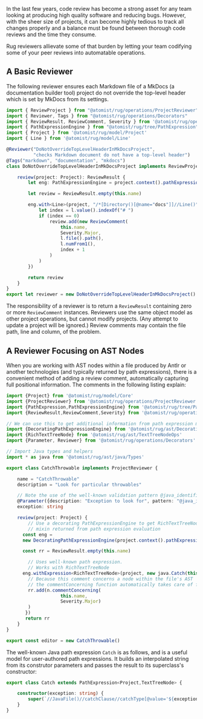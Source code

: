 In the last few years, code review has become a strong asset for any
team looking at producing high quality software and reducing
bugs. However, with the sheer size of projects, it can become highly
tedious to track all changes properly and a balance must be found
between thorough code reviews and the time they consume.

Rug reviewers allievate some of that burden by letting your team
codifying some of your peer reviews into automatable operations.

## A Basic Reviewer

The following reviewer ensures each Markdown file of a MkDocs (a
documentation builder tool) project do not override the top-level
header which is set by MkDocs from its settings.

```typescript linenums="1"
import { ReviewProject } from "@atomist/rug/operations/ProjectReviewer"
import { Reviewer, Tags } from "@atomist/rug/operations/Decorators"
import { ReviewResult, ReviewComment, Severity } from '@atomist/rug/operations/RugOperations'
import { PathExpressionEngine } from "@atomist/rug/tree/PathExpression"
import { Project } from '@atomist/rug/model/Project'
import { Line } from '@atomist/rug/model/Line'

@Reviewer("DoNotOverrideTopLevelHeaderInMkDocsProject",
          "checks Markdown document do not have a top-level header")
@Tags("markdown", "documentation", "mkdocs")
class DoNotOverrideTopLevelHeaderInMkDocsProject implements ReviewProject {

    review(project: Project): ReviewResult {
        let eng: PathExpressionEngine = project.context().pathExpressionEngine()

        let review = ReviewResult.empty(this.name)

        eng.with<Line>(project, "/*[Directory()[@name="docs"]]//Line()", l => {
            let index = l.value().indexOf("# ")
            if (index == 0)
                review.add(new ReviewComment(
                    this.name,
                    Severity.Major,
                    l.file().path(),
                    l.numFrom1(),
                    index + 1
                )
            )
        })

        return review
    }
}
export let reviewer = new DoNotOverrideTopLevelHeaderInMkDocsProject()
```
The responsibility of a reviewer is to return a `ReviewResult` containing zero or more `ReviewComment` instances. Reviewers use the same object model as other project operations, but cannot modify projects. (Any attempt to update a project will be ignored.) Review comments may contain the file path, line and column, of the problem.
## A Reviewer Focusing on AST Nodes
When you are working with AST nodes within a file produced by Antlr or another technologies (and typically returned by path expressions), there is a convenient method of adding a review comment, automatically capturing full positional information. The comments in the following listing explain:

```typescript linenums="1"
import {Project} from '@atomist/rug/model/Core'
import {ProjectReviewer} from '@atomist/rug/operations/ProjectReviewer'
import {PathExpression,PathExpressionEngine} from '@atomist/rug/tree/PathExpression'
import {ReviewResult,ReviewComment,Severity} from '@atomist/rug/operations/RugOperation'

// We can use this to get additional information from path expression matches
import {DecoratingPathExpressionEngine} from '@atomist/rug/ast/DecoratingPathExpressionEngine'
import {RichTextTreeNode} from '@atomist/rug/ast/TextTreeNodeOps'
import {Parameter, Reviewer} from '@atomist/rug/operations/Decorators'

// Import Java types and helpers
import * as java from '@atomist/rug/ast/java/Types'

export class CatchThrowable implements ProjectReviewer {

    name = "CatchThrowable"
    description = "Look for particular throwables"

	// Note the use of the well-known validation pattern @java_identifier
    @Parameter({description: "Exception to look for", pattern: "@java_identifier"})
    exception: string

    review(project: Project) {
    	// Use a decorating PathExpressionEngine to get RichTextTreeNode
    	// mixin returned from path expression evaluation
      const eng = 
      new DecoratingPathExpressionEngine(project.context().pathExpressionEngine())

      const rr = ReviewResult.empty(this.name)

		// Uses well-known path expression.
		// Works with RichTextTreeNode
      eng.withExpression<RichTextTreeNode>(project, new java.Catch(this.exception), n => {   
      	// Because this comment concerns a node within the file's AST
      	// the commentConcerning function automatically takes care of finding th location: file path, line and column 
        rr.add(n.commentConcerning(
                    this.name,
                    Severity.Major)
        )
       })
       return rr
    }
}

export const editor = new CatchThrowable()
```
The well-known Java path expression `Catch` is as follows, and is a useful model for user-authored path expressions. It builds an interpolated string from its construtor parameters and passes the result to its superclass's constructor:

```typescript linenums="1"
export class Catch extends PathExpression<Project,TextTreeNode> {

    constructor(exception: string) {
        super(`//JavaFile()//catchClause//catchType[@value='${exception}']`)
    }
}
```


